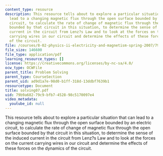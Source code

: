 ```yaml
---
content_type: resource
description: This resource tells about to explore a particular situation that can
  lead to a changing magnetic flux through the open surface bounded by an electric
  circuit, to calculate the rate of change of magnetic flux through the open surface
  bounded by that circuit in this situation, to determine the sense of the induced
  current in the circuit from Lenz?s Law and to look at the forces on the current
  carrying wires in our circuit and determine the effects of these forces on the dynamics
  of the circuit.
file: /courses/8-02-physics-ii-electricity-and-magnetism-spring-2007/79b9a68279c9bfb7452898c5170097e4_solving07.pdf
file_size: 146600
file_type: application/pdf
learning_resource_types: []
license: https://creativecommons.org/licenses/by-nc-sa/4.0/
ocw_type: OCWFile
parent_title: Problem Solving
parent_type: CourseSection
parent_uid: ad9d1a7e-98d0-b1ff-318d-13ddbf7639b1
resourcetype: Document
title: solving07.pdf
uid: 79b9a682-79c9-bfb7-4528-98c5170097e4
video_metadata:
  youtube_id: null
---
```

This resource tells about to explore a particular situation that can lead to a changing magnetic flux through the open surface bounded by an electric circuit, to calculate the rate of change of magnetic flux through the open surface bounded by that circuit in this situation, to determine the sense of the induced current in the circuit from Lenz?s Law and to look at the forces on the current carrying wires in our circuit and determine the effects of these forces on the dynamics of the circuit.